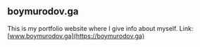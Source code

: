 ## boymurodov.ga
This is my portfolio website where I give info about myself.
Link: [www.boymurodov.ga](https://boymurodov.ga)
